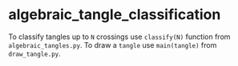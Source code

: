 # algebraic_tangle_classification

To classify tangles up to `N` crossings use `classify(N)` function from `algebraic_tangles.py`.
To draw a `tangle` use `main(tangle)` from `draw_tangle.py`.
